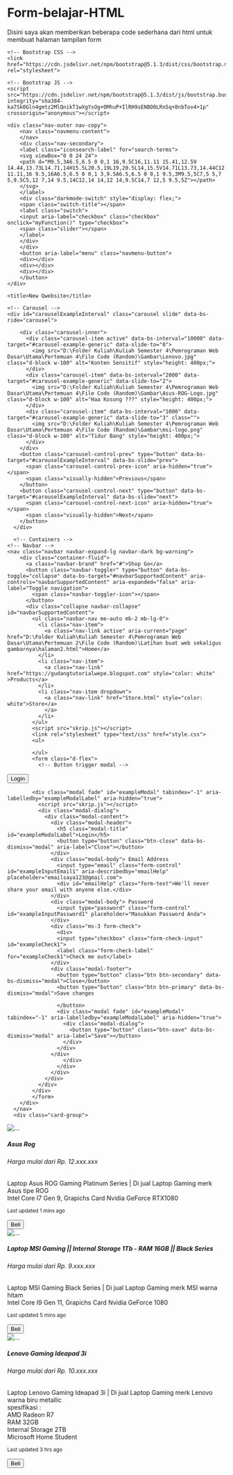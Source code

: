 # Form-belajar-HTML
Disini saya akan memberikan beberapa code sederhana dari html untuk membuat halaman tampilan form
<!doctype html>
<html lang="en">
  <head>
    <!-- Required meta tags -->
    <meta charset="utf-8">
    <meta name="viewport" content="width=device-width, initial-scale=1">

    <!-- Bootstrap CSS -->
    <link href="https://cdn.jsdelivr.net/npm/bootstrap@5.1.3/dist/css/bootstrap.min.css" rel="stylesheet">

    <!-- Bootstrap JS -->
    <script src="https://cdn.jsdelivr.net/npm/bootstrap@5.1.3/dist/js/bootstrap.bundle.min.js" 
    integrity="sha384-ka7Sk0Gln4gmtz2MlQnikT1wXgYsOg+OMhuP+IlRH9sENBO0LRn5q+8nbTov4+1p" crossorigin="anonymous"></script>

    <div class="nav-outer nav-copy">
        <nav class="navmenu-content">      
        </nav>
        <div class="nav-secondary">
        <label class="iconsearch-label" for="search-terms">
        <svg viewBox="0 0 24 24">
        <path d="M9.5,3A6.5,6.5 0 0,1 16,9.5C16,11.11 15.41,12.59 14.44,13.73L14.71,14H15.5L20.5,19L19,20.5L14,15.5V14.71L13.73,14.44C12.59,15.41 11.11,16 9.5,16A6.5,6.5 0 0,1 3,9.5A6.5,6.5 0 0,1 9.5,3M9.5,5C7,5 5,7 5,9.5C5,12 7,14 9.5,14C12,14 14,12 14,9.5C14,7 12,5 9.5,5Z"></path>
        </svg>
        </label>
        <div class="darkmode-switch" style="display: flex;">
        <span class="switch-title"></span>
        <label class="switch">
        <input aria-label="checkbox" class="checkbox" onclick="myFunction()" type="checkbox">
        <span class="slider"></span>
        </label>
        </div>
        </div>
        <button aria-label="menu" class="navmenu-button">
        <div></div>
        <div></div>
        <div></div>
        </button>
    </div>

    <title>New Qwebsite</title>
  </head>
  <body>

    <!-- Carousel -->
    <div id="carouselExampleInterval" class="carousel slide" data-bs-ride="carousel">

        <div class="carousel-inner">
          <div class="carousel-item active" data-bs-interval="10000" data-target="#carousel-example-generic" data-slide-to="0">           
            <img src="D:\Folder Kuliah\Kuliah Semester 4\Pemrograman Web Dasar\Utama\Pertemuan 4\File Code (Random)\Gambar\Lenovo.jpg" class="d-block w-100" alt="Konten Sensitif" style="height: 400px;">
          </div>
          <div class="carousel-item" data-bs-interval="2000" data-target="#carousel-example-generic" data-slide-to="2">
            <img src="D:\Folder Kuliah\Kuliah Semester 4\Pemrograman Web Dasar\Utama\Pertemuan 4\File Code (Random)\Gambar\Asus-ROG-Logo.jpg" class="d-block w-100" alt="Haa Kosong ???" style="height: 400px;">
          </div>
          <div class="carousel-item" data-bs-interval="1000" data-target="#carousel-example-generic" data-slide-to="3" class="">
            <img src="D:\Folder Kuliah\Kuliah Semester 4\Pemrograman Web Dasar\Utama\Pertemuan 4\File Code (Random)\Gambar\msi-logo.png" class="d-block w-100" alt="Tidur Bang" style="height: 400px;">           
          </div>
        </div>       
        <button class="carousel-control-prev" type="button" data-bs-target="#carouselExampleInterval" data-bs-slide="prev">
          <span class="carousel-control-prev-icon" aria-hidden="true"></span>
          <span class="visually-hidden">Previous</span>
        </button>
        <button class="carousel-control-next" type="button" data-bs-target="#carouselExampleInterval" data-bs-slide="next">
          <span class="carousel-control-next-icon" aria-hidden="true"></span>
          <span class="visually-hidden">Next</span>
        </button>
      </div>

      <!-- Containers -->
    <!-- Navbar -->
    <nav class="navbar navbar-expand-lg navbar-dark bg-warning">
        <div class="container-fluid">
          <a class="navbar-brand" href="#">Shop Go</a>
          <button class="navbar-toggler" type="button" data-bs-toggle="collapse" data-bs-target="#navbarSupportedContent" aria-controls="navbarSupportedContent" aria-expanded="false" aria-label="Toggle navigation">
            <span class="navbar-toggler-icon"></span>
          </button>
          <div class="collapse navbar-collapse" id="navbarSupportedContent">
            <ul class="navbar-nav me-auto mb-2 mb-lg-0">
              <li class="nav-item">
                <a class="nav-link active" aria-current="page" href="D:\Folder Kuliah\Kuliah Semester 4\Pemrograman Web Dasar\Utama\Pertemuan 2\File Code (Random)\Latihan buat web sekaligus gambarnya\halaman2.html">Home</a>
              </li>
              <li class="nav-item">                
                <a class="nav-link" href="https://gudangtutorialwepe.blogspot.com" style="color: white" >Products</a>
              </li>
              <li class="nav-item dropdown">
                <a class="nav-link" href="Store.html" style="color: white">Store</a>
                </a>                
              </li>             
            </ul>
            <script src="skrip.js"></script>
            <link rel="stylesheet" type="text/css" href="style.css">
            <ul>
              
            </ul>
            <form class="d-flex">              
              <!-- Button trigger modal -->
<button type="button" class="btn btn-outline-primary" data-bs-toggle="modal" data-bs-target="#exampleModal">
  Login
</button>

<!-- Modal -->
            <div class="modal fade" id="exampleModal" tabindex="-1" aria-labelledby="exampleModalLabel" aria-hidden="true">
              <script src="skrip.js"></script>
              <div class="modal-dialog">
                <div class="modal-content">
                  <div class="modal-header">
                    <h5 class="modal-title" id="exampleModalLabel">Login</h5>
                    <button type="button" class="btn-close" data-bs-dismiss="modal" aria-label="Close"></button>
                  </div>
                  <div class="modal-body"> Email Address                    
                    <input type="email" class="form-control" id="exampleInputEmail1" aria-describedby="emailHelp" placeholder="emailsaya123@gmail.com">
                    <div id="emailHelp" class="form-text">We'll never share your email with anyone else.</div>
                  </div>                                    
                  <div class="modal-body"> Password                    
                    <input type="password" class="form-control" id="exampleInputPassword1" placeholder="Masukkan Password Anda">
                  </div>
                  <div class="ms-3 form-check">
                    <div>
                    <input type="checkbox" class="form-check-input" id="exampleCheck1">
                    <label class="form-check-label" for="exampleCheck1">Check me out</label>
                  </div>
                  <div class="modal-footer">
                    <button type="button" class="btn btn-secondary" data-bs-dismiss="modal">Close</button>
                    <button type="button" class="btn btn-primary" data-bs-dismiss="modal">Save changes
                      
                    </button>
                    <div class="modal fade" id="exampleModal" tabindex="-1" aria-labelledby="exampleModalLabel" aria-hidden="true">
                      <div class="modal-dialog">
                        <button type="button" class="btn-save" data-bs-dismiss="modal" aria-label="Save"></button>
                      </div>
                    </div>
                  </div>                                      
                      </div>
                    </div>
                  </div>
                </div>
              </div>
            </div>
            </form>          
        </div>
      </nav>
      <div class="card-group">
  <div class="card">
    <img src="D:\Folder Kuliah\Kuliah Semester 4\Pemrograman Web Dasar\Utama\Pertemuan 4\File Code (Random)\Gambar\AsusRog.jpg" class="card-img-top" alt="...">
    <div class="card-body">
      <h5 class="card-title">Asus Rog</h5>
      <h6 class="card-title">Harga mulai dari Rp. 12.xxx.xxx</h6>
      <p class="card-text">Laptop Asus ROG Gaming Platinum Series | Di jual Laptop Gaming merk Asus tipe ROG
        <br>
         Intel Core I7 Gen 9, Grapichs Card Nvidia GeForce RTX1080 
      </p>
      <p class="card-text"><small class="text-muted">Last updated 1 mins ago</small></p>
      <a href="https://rog.asus.com/id/"><button type="button" class="btn beli-1" data-bs-dismiss="modal">Beli</button></a>
    </div>
  </div>
  <div class="card ms-3">
    <img src="D:\Folder Kuliah\Kuliah Semester 4\Pemrograman Web Dasar\Utama\Pertemuan 4\File Code (Random)\Gambar\msi.png" class="card-img-top" alt="...">
    <div class="card-body">
      <h5 class="card-title">Laptop MSI Gaming || Internal Storage 1Tb - RAM 16GB || Black Series</h5>
      <h6 class="card-title">Harga mulai dari Rp. 9.xxx.xxx</h6>
      <p class="card-text">Laptop MSI Gaming Black Series | Di jual Laptop Gaming merk MSI warna hitam
        <br>
        Intel Core I9 Gen 11, Grapichs Card Nvidia GeForce 1080
        </p>             
      <p class="card-text"><small class="text-muted">Last updated 5 mins ago</small></p>
      <a href="https://id.msi.com/Business-Productivity/Modern-14-B11X?utm_term=harga%20laptop%20msi&utm_campaign=&utm_source=adwords&utm_medium=ppc&hsa_acc=1378962706&hsa_cam=16872726864&hsa_grp=136749036898&hsa_ad=592725058310&hsa_src=g&hsa_tgt=kwd-302103467209&hsa_kw=harga%20laptop%20msi&hsa_mt=b&hsa_net=adwords&hsa_ver=3&gclid=CjwKCAjw9e6SBhB2EiwA5myr9ljSXVR3EyRi-NxHClkC2fSECx_X0enyXiPFrb9d1ub0YKJCKC5OshoCtFkQAvD_BwE"><button type="button" class="btn beli-1" data-bs-dismiss="modal">Beli</button></a>
    </div>
  </div>
  <div class="card ms-3">
    <img src="D:\Folder Kuliah\Kuliah Semester 4\Pemrograman Web Dasar\Utama\Pertemuan 4\File Code (Random)\Gambar\Lenovo Ideapad Gaming 3i.jpg" class="card-img-top" alt="...">
    <div class="card-body">
      <h5 class="card-title">Lenovo Gaming Ideapad 3i</h5>
      <h6 class="card-title">Harga mulai dari Rp. 10.xxx.xxx</h6>
      <p class="card-text">Laptop Lenovo Gaming Ideapad 3i | Di jual Laptop Gaming merk Lenovo warna biru metallic
        <br>
        spesifikasi :
        <br>
        AMD Radeon R7 <br>
        RAM 32GB <br>
        Internal Storage 2TB <br>
        Microsoft Home Student <br>
      </p>
      <p class="card-text"><small class="text-muted">Last updated 3 hrs ago</small></p>
      <a href="https://www.lenovo.com/id/in/"><button type="button" class="btn beli-1" data-bs-dismiss="modal">Beli</button></a>
    </div>
  </div>
</div>      
  </body>
</html>
